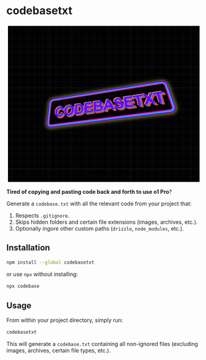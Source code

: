 # codebasetxt

![codebasetxt logo 90s themed retro neon](/wordart.png)

**Tired of copying and pasting code back and forth to use o1 Pro**?

Generate a `codebase.txt` with all the relevant code from your project that:

1. Respects `.gitignore`.
2. Skips hidden folders and certain file extensions (images, archives, etc.).
3. Optionally ingore other custom paths (`drizzle`, `node_modules`, etc.).

## Installation

```bash
npm install --global codebasetxt
```

or use `npx` without installing:

```bash
npx codebase
```

## Usage

From within your project directory, simply run:
```bash
codebasetxt
```

This will generate a `codebase.txt` containing all non-ignored files (excluding images, archives, certain file types, etc.).
